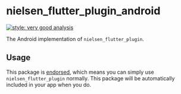 # nielsen_flutter_plugin_android

[![style: very good analysis][very_good_analysis_badge]][very_good_analysis_link]

The Android implementation of `nielsen_flutter_plugin`.

## Usage

This package is [endorsed][endorsed_link], which means you can simply use `nielsen_flutter_plugin`
normally. This package will be automatically included in your app when you do.

[endorsed_link]: https://flutter.dev/docs/development/packages-and-plugins/developing-packages#endorsed-federated-plugin
[very_good_analysis_badge]: https://img.shields.io/badge/style-very_good_analysis-B22C89.svg
[very_good_analysis_link]: https://pub.dev/packages/very_good_analysis